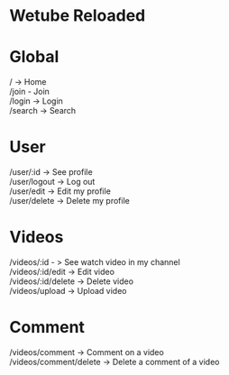# Wetube Reloaded

# Global

/ -> Home<br>
/join - Join<br>
/login -> Login<br>
/search -> Search<br>

# User

/user/:id -> See profile<br>
/user/logout -> Log out<br>
/user/edit -> Edit my profile<br>
/user/delete -> Delete my profile<br>

# Videos

/videos/:id - > See watch video in my channel<br>
/videos/:id/edit -> Edit video<br>
/videos/:id/delete -> Delete video<br>
/videos/upload -> Upload video<br>

# Comment

/videos/comment -> Comment on a video<br>
/videos/comment/delete -> Delete a comment of a video<br>
